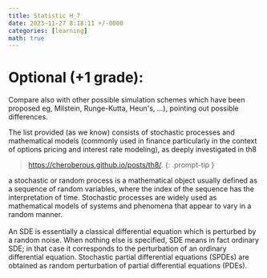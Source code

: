 ```yaml
---
title: Statistic H_7
date: 2023-11-27 8:18:11 +/-0000
categories: [learning]
math: true
---
```


# Optional (+1 grade):
Compare also with other possible simulation schemes which have been proposed eg, Milstein, Runge-Kutta, Heun's, ...), pointing out possible differences.

The list provided (as we know) consists of stochastic processes and mathematical models (commonly used in finance particularly in the context of options pricing and interest rate modeling), as deeply investigated in th8 
> <https://cheroberous.github.io/posts/th8/>.
{: .prompt-tip }

a stochastic or random process is a mathematical object usually defined as a sequence of random variables, where the index of the sequence has the interpretation of time. Stochastic processes are widely used as mathematical models of systems and phenomena that appear to vary in a random manner. <br>
<br>
An SDE is essentially a classical differential equation which is perturbed by a random noise. When nothing else is specified, SDE means in fact ordinary SDE; in that case it corresponds to the perturbation of an ordinary differential equation. Stochastic partial differential equations (SPDEs) are obtained as random perturbation of partial differential equations (PDEs). 


